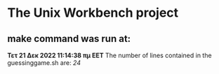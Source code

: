 # The Unix Workbench project
## make command was run at:
**Τετ 21 Δεκ 2022 11:14:38 πμ EET**
The number of lines contained in the guessinggame.sh are:
*24*


